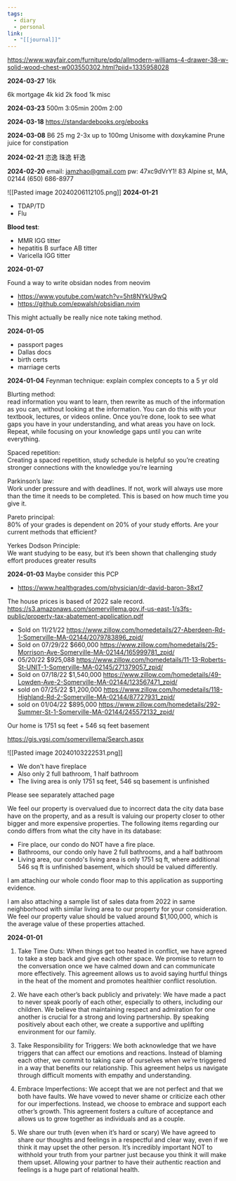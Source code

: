```yaml
---
tags:
  - diary
  - personal
link:
  - "[[journal]]"
---
```


https://www.wayfair.com/furniture/pdp/allmodern-williams-4-drawer-38-w-solid-wood-chest-w003550302.html?piid=1335958028

**2024-03-27**
16k

6k mortgage 
4k kid
2k food
1k misc



**2024-03-23**
500m 3:05min
200m 2:00

**2024-03-18**
https://standardebooks.org/ebooks

**2024-03-08**
B6 25 mg 2-3x up to 100mg
Unisome with doxykamine 
Prune juice for constipation

**2024-02-21**
恣逸
珠逸
轩逸

**2024-02-20**
email: jamzhao@gmail.com
pw: 47xc9dVrY1!
83 Alpine st, MA, 02144
(650) 686-8977


![[Pasted image 20240206112105.png]]
**2024-01-21**
- TDAP/TD
- Flu

**Blood test**:
- MMR IGG titter
- hepatitis B surface AB titter
- Varicella IGG titter 

**2024-01-07**

Found a way to write obsidan nodes from neovim
- https://www.youtube.com/watch?v=5ht8NYkU9wQ
- https://github.com/epwalsh/obsidian.nvim

This might actually be really nice note taking method.

**2024-01-05**
- passport pages
- Dallas docs
- birth certs
- marriage certs

**2024-01-04**
Feynman technique: explain complex concepts to a 5 yr old  
  
Blurting method:  
read information you want to learn, then rewrite as much of the information as you can, without looking at the information. You can do this with your textbook, lectures, or videos online. Once you’re done, look to see what gaps you have in your understanding, and what areas you have on lock. Repeat, while focusing on your knowledge gaps until you can write everything.  
  
Spaced repetition:  
Creating a spaced repetition, study schedule is helpful so you’re creating stronger connections with the knowledge you’re learning  
  
Parkinson’s law:  
Work under pressure and with deadlines. If not, work will always use more than the time it needs to be completed. This is based on how much time you give it.  
  
Pareto principal:  
80% of your grades is dependent on 20% of your study efforts. Are your current methods that efficient?  
  
Yerkes Dodson Principle:  
We want studying to be easy, but it’s been shown that challenging study effort produces greater results

**2024-01-03**
Maybe consider this PCP
- https://www.healthgrades.com/physician/dr-david-baron-38xt7

The house prices is based of 2022 sale record.
https://s3.amazonaws.com/somervillema.gov.if-us-east-1/s3fs-public/property-tax-abatement-application.pdf
- Sold on 11/21/22 https://www.zillow.com/homedetails/27-Aberdeen-Rd-1-Somerville-MA-02144/2079783896_zpid/
- Sold on 07/29/22 $660,000 https://www.zillow.com/homedetails/25-Morrison-Ave-Somerville-MA-02144/165999781_zpid/
- 05/20/22 $925,088 https://www.zillow.com/homedetails/11-13-Roberts-St-UNIT-1-Somerville-MA-02145/271379057_zpid/
- Sold on 07/18/22 $1,540,000 https://www.zillow.com/homedetails/49-Lowden-Ave-2-Somerville-MA-02144/123567471_zpid/
- sold on 07/25/22 $1,200,000 https://www.zillow.com/homedetails/118-Highland-Rd-2-Somerville-MA-02144/87727931_zpid/
- sold on 01/04/22 $895,000 https://www.zillow.com/homedetails/292-Summer-St-1-Somerville-MA-02144/245572132_zpid/

Our home is 1751 sq feet + 546 sq feet basement 

https://gis.vgsi.com/somervillema/Search.aspx

![[Pasted image 20240103222531.png]]

- We don't have fireplace
- Also only 2 full bathroom, 1 half bathroom
- The living area is only 1751 sq feet, 546 sq basement is unfinished

Please see separately attached page

We feel our property is overvalued due to incorrect data the city data base have on the property, and as a result is valuing our property closer to other bigger and more expensive properties.
The following items regarding our condo differs from what the city have in its database:
- Fire place, our condo do NOT have a fire place.
- Bathrooms, our condo only have 2 full bathrooms, and a half bathroom
- Living area, our condo's living area is only 1751 sq ft, where additional 546 sq ft is unfinished basement, which should be valued differently.
 
I am attaching our whole condo floor map to this application as supporting evidence.

I am also attaching a sample list of sales data from 2022 in same neighborhood with similar living area to our property for your consideration. We feel our property value should be valued around $1,100,000, which is the average value of these properties attached.

**2024-01-01**
  
1. Take Time Outs: When things get too heated in conflict, we have agreed to take a step back and give each other space. We promise to return to the conversation once we have calmed down and can communicate more effectively. This agreement allows us to avoid saying hurtful things in the heat of the moment and promotes healthier conflict resolution.  

2. We have each other’s back publicly and privately: We have made a pact to never speak poorly of each other, especially to others, including our children. We believe that maintaining respect and admiration for one another is crucial for a strong and loving partnership. By speaking positively about each other, we create a supportive and uplifting environment for our family.  
  
3. Take Responsibility for Triggers: We both acknowledge that we have triggers that can affect our emotions and reactions. Instead of blaming each other, we commit to taking care of ourselves when we’re triggered in a way that benefits our relationship. This agreement helps us navigate through difficult moments with empathy and understanding.  

4. Embrace Imperfections: We accept that we are not perfect and that we both have faults. We have vowed to never shame or criticize each other for our imperfections. Instead, we choose to embrace and support each other’s growth. This agreement fosters a culture of acceptance and allows us to grow together as individuals and as a couple.  

5. We share our truth (even when it’s hard or scary) We have agreed to share our thoughts and feelings in a respectful and clear way, even if we think it may upset the other person. It’s incredibly important NOT to withhold your truth from your partner just because you think it will make them upset. Allowing your partner to have their authentic reaction and feelings is a huge part of relational health.
